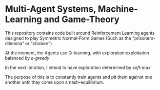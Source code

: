 # Multi-Agent Systems, Machine-Learning and Game-Theory

This repository contains code built around Reinforcement Learning agents designed to play Symmetric Normal-Form Games
(Such as the "prisoners-dilemma" or "chicken")

At the moment, the Agents use Q-learning, with exploration:exploitation balanced by _ε-greedy_

In the next iteration, I intend to have exploration determined by _soft-max_

The purpose of this is to constantly train agents and pit them against one another until they come upon a nash-equilibrium. 

